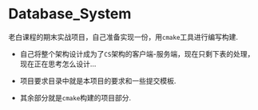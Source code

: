 # Database_System

老白课程的期末实战项目，自己准备实现一份，用`cmake`工具进行编写构建.

- 自己将整个架构设计成为了`CS`架构的客户端-服务端，现在只剩下表的处理，现在正在思考怎么设计...

- 项目要求目录中就是本项目的要求和一些提交模板.

- 其余部分就是`cmake`构建的项目部分.

